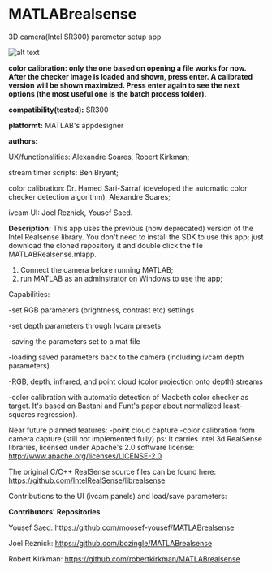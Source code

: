 # MATLABrealsense
3D camera(Intel SR300) paremeter setup app

![alt text](https://github.com/alexandresoaresilva/MATLABrealsense/blob/master/documentation/Capture.PNG)

**color calibration: only the one based on opening a file works for now. After the checker image is loaded and shown, press enter. A calibrated version will be shown maximized. Press enter again to see the next options (the most useful one is the batch process folder).**

**compatibility(tested):** SR300

**platformt:** MATLAB's appdesigner

**authors:**

UX/functionalities: Alexandre Soares, Robert Kirkman;

stream timer scripts:  Ben Bryant;

color calibration: Dr. Hamed Sari-Sarraf (developed the automatic color checker detection algorithm), Alexandre Soares;

ivcam UI: Joel Reznick, Yousef Saed.

**Description:**
This app uses the previous (now deprecated) version of the Intel Realsense library. You don't need to install the SDK to use this app; just download the cloned repository it and double click the file MATLABRealsense.mlapp.

1. Connect the camera before running MATLAB; 
2. run MATLAB as an adminstrator on Windows to use the app;

Capabilities:

  -set RGB parameters (brightness, contrast etc) settings
  
  -set depth parameters through Ivcam presets
  
  -saving the parameters set to a mat file
  
  -loading saved parameters back to the camera (including ivcam depth parameters)
  
  -RGB, depth, infrared, and point cloud (color projection onto depth) streams
  
  -color calibration with automatic detection of Macbeth color checker as target. It's based on Bastani and Funt's paper about normalized least-squares regression).

Near future planned features:
  -point cloud capture
  -color calibration from camera capture (still not implemented fully)
ps: It carries Intel 3d RealSense libraries, licensed under Apache's 2.0 software license:
http://www.apache.org/licenses/LICENSE-2.0

The original C/C++ RealSense source files can be found here:
https://github.com/IntelRealSense/librealsense

Contributions to the UI (ivcam panels) and load/save parameters:

**Contributors' Repositories**

Yousef Saed: https://github.com/moosef-yousef/MATLABrealsense

Joel Reznick: https://github.com/bozingle/MATLABrealsense

Robert Kirkman: https://github.com/robertkirkman/MATLABrealsense
